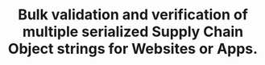 ---
title: >-
  Bulk validation and verification of multiple serialized Supply Chain Object
  strings for Websites or Apps.
excerpt: ''
api:
  file: supply-chain-object-validation-and-verification-api-scovv-api.json
  operationId: validateVerifyBothBulk
deprecated: false
hidden: false
metadata:
  title: ''
  description: ''
  robots: index
next:
  description: ''
---